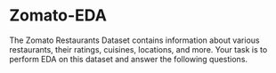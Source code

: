 # Zomato-EDA
The Zomato Restaurants Dataset contains information about various restaurants, their ratings, cuisines, locations, and more. Your task is to perform EDA on this dataset and answer the following questions.
